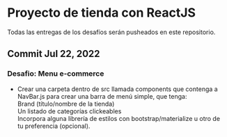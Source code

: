 # Proyecto de tienda con ReactJS

Todas las entregas de los desafíos serán pusheados en este repositorio.

## Commit Jul 22, 2022
### Desafio: Menu e-commerce

- Crear una carpeta dentro de src llamada components que contenga a NavBar.js para crear una barra de menú simple, que tenga:<br>
Brand (título/nombre de la tienda)<br>
Un listado de categorías clickeables<br>
Incorpora alguna librería de estilos con bootstrap/materialize u otro de tu preferencia (opcional).<br>
